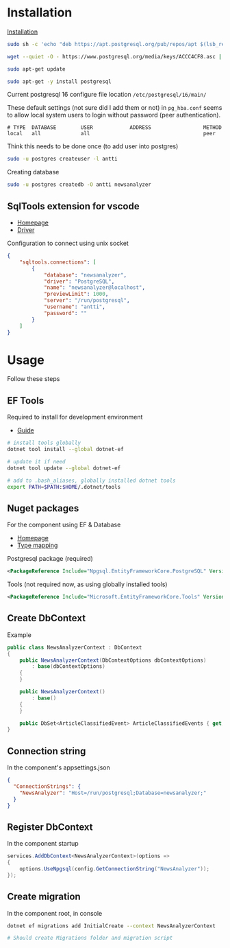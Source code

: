 # Installation
[Installation](https://www.postgresql.org/download/linux/debian/)

```bash
sudo sh -c 'echo "deb https://apt.postgresql.org/pub/repos/apt $(lsb_release -cs)-pgdg main" > /etc/apt/sources.list.d/pgdg.list'

wget --quiet -O - https://www.postgresql.org/media/keys/ACCC4CF8.asc | sudo apt-key add -

sudo apt-get update

sudo apt-get -y install postgresql
```

Current postgresql 16 configure file location `/etc/postgresql/16/main/`

These default settings (not sure did I add them or not) in `pg_hba.conf` seems to allow local system users to login without password (peer authentication).
```
# TYPE  DATABASE        USER            ADDRESS                 METHOD
local   all             all                                     peer
```

Think this needs to be done once (to add user into postgres)
```bash
sudo -u postgres createuser -l antti
```

Creating database
```bash
sudo -u postgres createdb -O antti newsanalyzer
```


## SqlTools extension for vscode
- [Homepage](https://github.com/mtxr/vscode-sqltools/)
- [Driver](https://github.com/mtxr/vscode-sqltools/tree/dev/packages/driver.pg)

Configuration to connect using unix socket
```json
{
    "sqltools.connections": [
        {
            "database": "newsanalyzer",
            "driver": "PostgreSQL",
            "name": "newsanalyzer@localhost",
            "previewLimit": 1000,
            "server": "/run/postgresql",
            "username": "antti",
            "password": ""
        }
    ]
}
```

# Usage
Follow these steps

## EF Tools
Required to install for development environment

- [Guide](https://learn.microsoft.com/en-us/ef/core/cli/dotnet)

```bash
# install tools globally
dotnet tool install --global dotnet-ef

# update it if need
dotnet tool update --global dotnet-ef

# add to .bash_aliases, globally installed dotnet tools
export PATH=$PATH:$HOME/.dotnet/tools
```

## Nuget packages
For the component using EF & Database
- [Homepage](https://www.npgsql.org/)
- [Type mapping](https://www.npgsql.org/doc/types/basic.html)

Postgresql package (required)
```xml
<PackageReference Include="Npgsql.EntityFrameworkCore.PostgreSQL" Version="7.0.11" />
```

Tools (not required now, as using globally installed tools)
```xml
<PackageReference Include="Microsoft.EntityFrameworkCore.Tools" Version="7.0.13" />
```

## Create DbContext
Example

```csharp
public class NewsAnalyzerContext : DbContext
{
    public NewsAnalyzerContext(DbContextOptions dbContextOptions)
        : base(dbContextOptions)
    {
    }

    public NewsAnalyzerContext()
        : base()
    {
    }

    public DbSet<ArticleClassifiedEvent> ArticleClassifiedEvents { get; set; } = null!;
}
```
## Connection string
In the component's appsettings.json
```json
{
  "ConnectionStrings": {
    "NewsAnalyzer": "Host=/run/postgresql;Database=newsanalyzer;"
  }
}
```

## Register DbContext
In the component startup
```csharp
services.AddDbContext<NewsAnalyzerContext>(options =>
{
    options.UseNpgsql(config.GetConnectionString("NewsAnalyzer"));
});
```

## Create migration
In the component root, in console
```bash
dotnet ef migrations add InitialCreate --context NewsAnalyzerContext

# Should create Migrations folder and migration script
```
